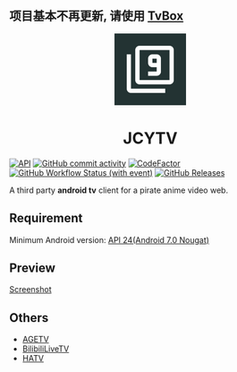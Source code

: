 ## 项目基本不再更新, 请使用 [TvBox](https://github.com/muedsa/TvBox)

<div align="center">
  <img src="app/src/main/ic_launcher-playstore.png" width="128px" height="128px"/>
  <h1>JCYTV</h1>
</div>

[![API](https://img.shields.io/badge/API-24%2B-yellow.svg?style=flat&logo=android)](https://developer.android.com/about/versions/nougat)
[![GitHub commit activity](https://img.shields.io/github/commit-activity/m/muedsa/JCYTV?logo=github)](https://github.com/muedsa/JCYTV/commits/main)
[![CodeFactor](https://www.codefactor.io/repository/github/muedsa/jcytv/badge)](https://www.codefactor.io/repository/github/muedsa/jcytv)
[![GitHub Workflow Status (with event)](https://img.shields.io/github/actions/workflow/status/muedsa/JCYTV/build.yml)](https://github.com/muedsa/JCYTV/actions/workflows/build.yml)
[![GitHub Releases](https://img.shields.io/github/downloads/muedsa/JCYTV/total?logo=github)](https://github.com/muedsa/JCYTV/releases)  

A third party **android tv** client for a pirate anime video web.  

## Requirement
Minimum Android version: [API 24(Android 7.0 Nougat)](https://developer.android.com/about/versions/nougat)

## Preview
[Screenshot](/screenshots/SCREENSHOT.md)

## Others
- [AGETV](https://github.com/muedsa/AGETV)
- [BilibiliLiveTV](https://github.com/muedsa/BilibiliLiveTV)
- [HATV](https://github.com/muedsa/HATV)
